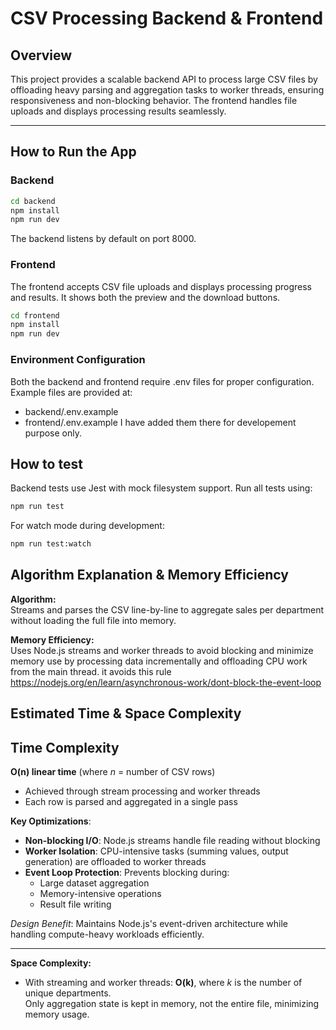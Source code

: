 # CSV Processing Backend & Frontend

## Overview

This project provides a scalable backend API to process large CSV files by offloading heavy parsing and aggregation tasks to worker threads, ensuring responsiveness and non-blocking behavior. The frontend handles file uploads and displays processing results seamlessly.

---

## How to Run the App

### Backend
   ```bash
   cd backend
   npm install
   npm run dev
   ```
The backend listens by default on port 8000.
### Frontend
The frontend accepts CSV file uploads and displays processing progress and results. It shows both the preview and the download buttons.
   ```bash
   cd frontend
   npm install
   npm run dev
```
### Environment Configuration
Both the backend and frontend require .env files for proper configuration.
Example files are provided at:

- backend/.env.example
- frontend/.env.example
I have added them there for developement purpose only.

## How to test
Backend tests use Jest with mock filesystem support.
Run all tests using:
```bash
npm run test
```
For watch mode during development:
```bash
npm run test:watch
```
## Algorithm Explanation & Memory Efficiency
**Algorithm:**  
Streams and parses the CSV line-by-line to aggregate sales per department without loading the full file into memory.

**Memory Efficiency:**  
Uses Node.js streams and worker threads to avoid blocking and minimize memory use by processing data incrementally and offloading CPU work from the main thread.
it avoids this rule https://nodejs.org/en/learn/asynchronous-work/dont-block-the-event-loop

## Estimated Time & Space Complexity

## Time Complexity

**O(n) linear time** (where *n* = number of CSV rows)  
  - Achieved through stream processing and worker threads  
  - Each row is parsed and aggregated in a single pass  

**Key Optimizations**:  
- **Non-blocking I/O**: Node.js streams handle file reading without blocking  
- **Worker Isolation**: CPU-intensive tasks (summing values, output generation) are offloaded to worker threads  
- **Event Loop Protection**: Prevents blocking during:  
  - Large dataset aggregation  
  - Memory-intensive operations  
  - Result file writing  

*Design Benefit*: Maintains Node.js's event-driven architecture while handling compute-heavy workloads efficiently.

---

**Space Complexity:**  
- With streaming and worker threads: **O(k)**, where *k* is the number of unique departments.  
  Only aggregation state is kept in memory, not the entire file, minimizing memory usage.





   

